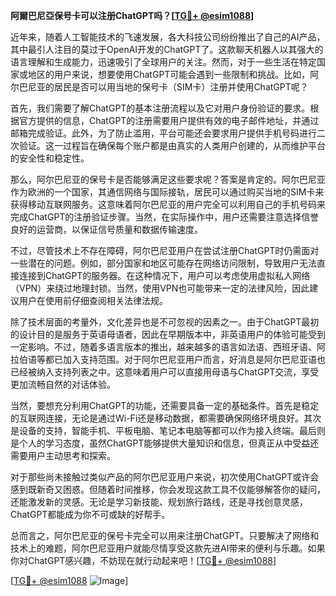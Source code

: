 **阿爾巴尼亞保号卡可以注册ChatGPT吗？[[TG💪+ @esim1088](https://t.me/s/esim1088)]**

近年来，随着人工智能技术的飞速发展，各大科技公司纷纷推出了自己的AI产品，其中最引人注目的莫过于OpenAI开发的ChatGPT了。这款聊天机器人以其强大的语言理解和生成能力，迅速吸引了全球用户的关注。然而，对于一些生活在特定国家或地区的用户来说，想要使用ChatGPT可能会遇到一些限制和挑战。比如，阿尔巴尼亚的居民是否可以用当地的保号卡（SIM卡）注册并使用ChatGPT呢？

首先，我们需要了解ChatGPT的基本注册流程以及它对用户身份验证的要求。根据官方提供的信息，ChatGPT的注册需要用户提供有效的电子邮件地址，并通过邮箱完成验证。此外，为了防止滥用，平台可能还会要求用户提供手机号码进行二次验证。这一过程旨在确保每个账户都是由真实的人类用户创建的，从而维护平台的安全性和稳定性。

那么，阿尔巴尼亚的保号卡是否能够满足这些要求呢？答案是肯定的。阿尔巴尼亚作为欧洲的一个国家，其通信网络与国际接轨，居民可以通过购买当地的SIM卡来获得移动互联网服务。这意味着阿尔巴尼亚的用户完全可以利用自己的手机号码来完成ChatGPT的注册验证步骤。当然，在实际操作中，用户还需要注意选择信誉良好的运营商，以保证信号质量和数据传输速度。

不过，尽管技术上不存在障碍，阿尔巴尼亚用户在尝试注册ChatGPT时仍需面对一些潜在的问题。例如，部分国家和地区可能存在网络访问限制，导致用户无法直接连接到ChatGPT的服务器。在这种情况下，用户可以考虑使用虚拟私人网络（VPN）来绕过地理封锁。当然，使用VPN也可能带来一定的法律风险，因此建议用户在使用前仔细查阅相关法律法规。

除了技术层面的考量外，文化差异也是不可忽视的因素之一。由于ChatGPT最初的设计目的是服务于英语母语者，因此在早期版本中，非英语用户的体验可能受到一定影响。不过，随着多语言版本的推出，越来越多的语言如法语、西班牙语、阿拉伯语等都已加入支持范围。对于阿尔巴尼亚用户而言，好消息是阿尔巴尼亚语也已经被纳入支持列表之中。这意味着用户可以直接用母语与ChatGPT交流，享受更加流畅自然的对话体验。

当然，要想充分利用ChatGPT的功能，还需要具备一定的基础条件。首先是稳定的互联网连接，无论是通过Wi-Fi还是移动数据，都需要确保网络环境良好。其次是设备的支持，智能手机、平板电脑、笔记本电脑等都可以作为接入终端。最后则是个人的学习态度，虽然ChatGPT能够提供大量知识和信息，但真正从中受益还需要用户主动思考和探索。

对于那些尚未接触过类似产品的阿尔巴尼亚用户来说，初次使用ChatGPT或许会感到既新奇又困惑。但随着时间推移，你会发现这款工具不仅能够解答你的疑问，还能激发新的灵感。无论是学习新技能、规划旅行路线，还是寻找创意灵感，ChatGPT都能成为你不可或缺的好帮手。

总而言之，阿尔巴尼亚的保号卡完全可以用来注册ChatGPT。只要解决了网络和技术上的难题，阿尔巴尼亚用户就能尽情享受这款先进AI带来的便利与乐趣。如果你对ChatGPT感兴趣，不妨现在就行动起来吧！[[TG💪+ @esim1088](https://t.me/s/esim1088)]

[[TG💪+ @esim1088](https://t.me/s/esim1088) ![Image](https://i.postimg.cc/4NQfJmqS/Snipaste-2025-05-13-00-14-12.png)]